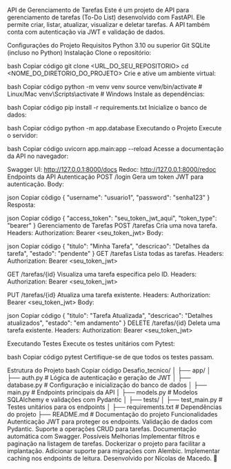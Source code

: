 API de Gerenciamento de Tarefas
Este é um projeto de API para gerenciamento de tarefas (To-Do List) desenvolvido com FastAPI. Ele permite criar, listar, atualizar, visualizar e deletar tarefas. A API também conta com autenticação via JWT e validação de dados.

Configurações do Projeto
Requisitos
Python 3.10 ou superior
Git
SQLite (incluso no Python)
Instalação
Clone o repositório:

bash
Copiar código
git clone <URL_DO_SEU_REPOSITORIO>
cd <NOME_DO_DIRETORIO_DO_PROJETO>
Crie e ative um ambiente virtual:

bash
Copiar código
python -m venv venv
source venv/bin/activate  # Linux/Mac
venv\Scripts\activate     # Windows
Instale as dependências:

bash
Copiar código
pip install -r requirements.txt
Inicialize o banco de dados:

bash
Copiar código
python -m app.database
Executando o Projeto
Execute o servidor:

bash
Copiar código
uvicorn app.main:app --reload
Acesse a documentação da API no navegador:

Swagger UI: http://127.0.0.1:8000/docs
Redoc: http://127.0.0.1:8000/redoc
Endpoints da API
Autenticação
POST /login
Gera um token JWT para autenticação.
Body:

json
Copiar código
{
  "username": "usuario1",
  "password": "senha123"
}
Resposta:

json
Copiar código
{
  "access_token": "seu_token_jwt_aqui",
  "token_type": "bearer"
}
Gerenciamento de Tarefas
POST /tarefas
Cria uma nova tarefa.
Headers:
Authorization: Bearer <seu_token_jwt>
Body:

json
Copiar código
{
  "titulo": "Minha Tarefa",
  "descricao": "Detalhes da tarefa",
  "estado": "pendente"
}
GET /tarefas
Lista todas as tarefas.
Headers:
Authorization: Bearer <seu_token_jwt>

GET /tarefas/{id}
Visualiza uma tarefa específica pelo ID.
Headers:
Authorization: Bearer <seu_token_jwt>

PUT /tarefas/{id}
Atualiza uma tarefa existente.
Headers:
Authorization: Bearer <seu_token_jwt>
Body:

json
Copiar código
{
  "titulo": "Tarefa Atualizada",
  "descricao": "Detalhes atualizados",
  "estado": "em andamento"
}
DELETE /tarefas/{id}
Deleta uma tarefa existente.
Headers:
Authorization: Bearer <seu_token_jwt>

Executando Testes
Execute os testes unitários com Pytest:

bash
Copiar código
pytest
Certifique-se de que todos os testes passam.

Estrutura do Projeto
bash
Copiar código
Desafio_tecnico/
│
├── app/
│   ├── auth.py              # Lógica de autenticação e geração de JWT
│   ├── database.py          # Configuração e inicialização do banco de dados
│   ├── main.py              # Endpoints principais da API
│   ├── models.py            # Modelos SQLAlchemy e validações com Pydantic
│
├── tests/
│   ├── test_main.py         # Testes unitários para os endpoints
│
├── requirements.txt         # Dependências do projeto
├── README.md                # Documentação do projeto
Funcionalidades
Autenticação JWT para proteger os endpoints.
Validação de dados com Pydantic.
Suporte a operações CRUD para tarefas.
Documentação automática com Swagger.
Possíveis Melhorias
Implementar filtros e paginação na listagem de tarefas.
Dockerizar o projeto para facilitar a implantação.
Adicionar suporte para migrações com Alembic.
Implementar caching nos endpoints de leitura.
Desenvolvido por Nícolas de Macedo. 🚀

